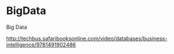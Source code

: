 # BigData
Big Data

http://techbus.safaribooksonline.com/video/databases/business-intelligence/9781491902486

